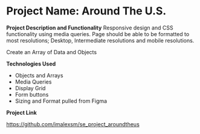 # Project Name: Around The U.S.


**Project Description and Functionality**
Responsive design and CSS functionality using media queries.  Page should be able to be formatted to most resolutions; Desktop, Intermediate resolutions and mobile resolutions.

Create an Array of Data and Objects

**Technologies Used**
* Objects and Arrays
* Media Queries
* Display Grid
* Form buttons
* Sizing and Format pulled from Figma

**Project Link**

https://github.com/imalexsm/se_project_aroundtheus